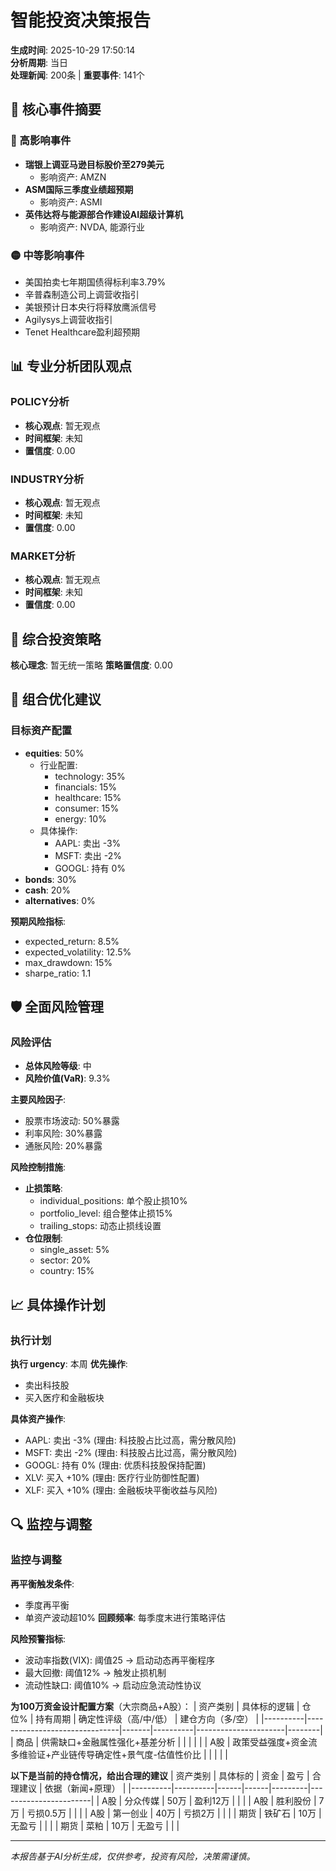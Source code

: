 # 智能投资决策报告
**生成时间**: 2025-10-29 17:50:14  
**分析周期**: 当日  
**处理新闻**: 200条 | **重要事件**: 141个

## 🎯 核心事件摘要
### 🔴 高影响事件
- **瑞银上调亚马逊目标股价至279美元**
  - 影响资产: AMZN
- **ASM国际三季度业绩超预期**
  - 影响资产: ASMI
- **英伟达将与能源部合作建设AI超级计算机**
  - 影响资产: NVDA, 能源行业
### 🟡 中等影响事件
- 美国拍卖七年期国债得标利率3.79%
- 辛普森制造公司上调营收指引
- 美银预计日本央行将释放鹰派信号
- Agilysys上调营收指引
- Tenet Healthcare盈利超预期

## 📊 专业分析团队观点
### POLICY分析
- **核心观点**: 暂无观点
- **时间框架**: 未知
- **置信度**: 0.00
### INDUSTRY分析
- **核心观点**: 暂无观点
- **时间框架**: 未知
- **置信度**: 0.00
### MARKET分析
- **核心观点**: 暂无观点
- **时间框架**: 未知
- **置信度**: 0.00

## 🎯 综合投资策略
**核心理念**: 暂无统一策略
**策略置信度**: 0.00

## 💼 组合优化建议
### 目标资产配置
- **equities**: 50%
  - 行业配置:
    * technology: 35%
    * financials: 15%
    * healthcare: 15%
    * consumer: 15%
    * energy: 10%
  - 具体操作:
    * AAPL: 卖出 -3%
    * MSFT: 卖出 -2%
    * GOOGL: 持有 0%
- **bonds**: 30%
- **cash**: 20%
- **alternatives**: 0%

**预期风险指标**:
- expected_return: 8.5%
- expected_volatility: 12.5%
- max_drawdown: 15%
- sharpe_ratio: 1.1

## 🛡️ 全面风险管理
### 风险评估
- **总体风险等级**: 中
- **风险价值(VaR)**: 9.3%

**主要风险因子**:
- 股票市场波动: 50%暴露
- 利率风险: 30%暴露
- 通胀风险: 20%暴露

**风险控制措施**:
- **止损策略**:
  - individual_positions: 单个股止损10%
  - portfolio_level: 组合整体止损15%
  - trailing_stops: 动态止损线设置
- **仓位限制**:
  - single_asset: 5%
  - sector: 20%
  - country: 15%

## 📈 具体操作计划
### 执行计划
**执行 urgency**: 本周
**优先操作**:
- 卖出科技股
- 买入医疗和金融板块

**具体资产操作**:
- AAPL: 卖出 -3% (理由: 科技股占比过高，需分散风险)
- MSFT: 卖出 -2% (理由: 科技股占比过高，需分散风险)
- GOOGL: 持有 0% (理由: 优质科技股保持配置)
- XLV: 买入 +10% (理由: 医疗行业防御性配置)
- XLF: 买入 +10% (理由: 金融板块平衡收益与风险)

## 🔍 监控与调整
### 监控与调整
**再平衡触发条件**:
- 季度再平衡
- 单资产波动超10%
**回顾频率**: 每季度末进行策略评估

**风险预警指标**:
- 波动率指数(VIX): 阈值25 → 启动动态再平衡程序
- 最大回撤: 阈值12% → 触发止损机制
- 流动性缺口: 阈值10% → 启动应急流动性协议



**为100万资金设计配置方案**（大宗商品+A股）：
   | 资产类别 | 具体标的逻辑                  | 仓位% | 持有周期 | 确定性评级（高/中/低） |  建仓方向（多/空） |
   |----------|-------------------------------|-------|----------|----------------------|--------|
   | 商品     | 供需缺口+金融属性强化+基差分析            |       |          |                      |          |
   | A股      | 政策受益强度+资金流多维验证+产业链传导确定性+景气度-估值性价比      |       |          |                      |           |




**以下是当前的持仓情况，给出合理的建议**
  | 资产类别 | 具体标的 | 资金 | 盈亏 |      合理建议 |        依据（新闻+原理） |
  |----------|----------|------|------|---------|-----------------------|
  | A股      | 分众传媒 | 50万 | 盈利12万 |         |                      |
  | A股      | 胜利股份 | 7万 | 亏损0.5万 |           |                      |
  | A股      | 第一创业 | 40万 | 亏损2万 |        |                      |
  | 期货      | 铁矿石 | 10万 | 无盈亏 |        |                      |
  | 期货      | 菜粕   | 10万 | 无盈亏 |        |                      |



---
*本报告基于AI分析生成，仅供参考，投资有风险，决策需谨慎。*
